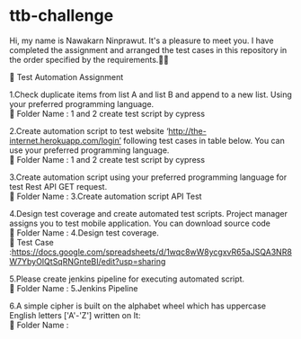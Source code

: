# ttb-challenge
Hi, my name is Nawakarn Ninprawut. It's a pleasure to meet you. I have completed the assignment and arranged the test cases in this repository in the order specified by the requirements.🙏🏻

🌈 Test Automation Assignment<br>

1.Check duplicate items from list A and list B and append to a new list. Using your
preferred programming language.<br>
📌 Folder Name : 1 and 2 create test script by cypress<br>


2.Create automation script to test website ‘http://the-internet.herokuapp.com/login’
following test cases in table below. You can use your preferred programming
language.<br>
📌 Folder Name : 1 and 2 create test script by cypress<br>


3.Create automation script using your preferred programming language for test Rest
API GET request.<br>
📌 Folder Name : 3.Create automation script API Test<br>


4.Design test coverage and create automated test scripts. Project manager assigns you
to test mobile application. You can download source code <br>
📌 Folder Name : 4.Design test coverage.<br>
📌 Test Case :https://docs.google.com/spreadsheets/d/1wqc8wW8ycgxvR65aJSQA3NR8W7YbyOIQtSqRNGnteBI/edit?usp=sharing


5.Please create jenkins pipeline for executing automated script.<br>
📌 Folder Name : 5.Jenkins Pipeline <br>


6.A simple cipher is built on the alphabet wheel which has uppercase English letters
['A'-'Z'] written on It:<br>
📌 Folder Name : <br>

